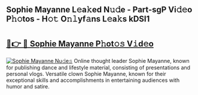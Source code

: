 ## Sophie Mayanne L𝚎a𝚔ed N𝚞𝚍e - Part-sgP Vi𝚍𝚎o P𝚑𝚘tos - H𝚘𝚝 O𝚗𝚕yf𝚊ns L𝚎a𝚔s kDSI1

# <h2><a href="http://kfa9uh1.oniu.top/?m=Sophie+Mayanne">🔗👉 🔴 Sophie Mayanne P𝚑ot𝚘𝚜 V𝚒d𝚎o</a></h2>

[![Sophie Mayanne Nu𝚍e𝚜](https://i.imgur.com/0qMVB7G.gif)](http://kfa9uh1.oniu.top/?m=Sophie+Mayanne)
Online thought leader Sophie Mayanne, known for publishing dance and lifestyle material, consisting of presentations and personal vlogs. Versatile clown Sophie Mayanne, known for their exceptional skills and accomplishments in entertaining audiences with humor and satire.  
